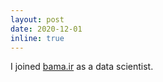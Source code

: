 ```yaml
---
layout: post
date: 2020-12-01
inline: true
---
```


I joined [bama.ir](https://bama.ir/) as a data scientist.

